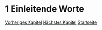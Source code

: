 # 1 Einleitende Worte

[Vorheriges Kapitel](//readme.md)
[Nächstes Kapitel](/specification/userguide/02-installation.md)
[Startseite](/readme.md)